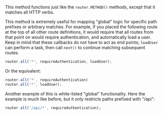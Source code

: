 This method functions just like the `router.METHOD()` methods, except that it matches all HTTP verbs. 

This method is extremely useful for
mapping "global" logic for specific path prefixes or arbitrary matches.
For example, if you placed the following route at the top of all other
route definitions, it would require that all routes from that point on
would require authentication, and automatically load a user. Keep in mind
that these callbacks do not have to act as end points; `loadUser`
can perform a task, then call `next()` to continue matching subsequent
routes.

```js
router.all('*', requireAuthentication, loadUser);
```

Or the equivalent:

```js
router.all('*', requireAuthentication)
router.all('*', loadUser);
```

Another example of this is white-listed "global" functionality. Here
the example is much like before, but it only restricts paths prefixed with
"/api":

```js
router.all('/api/*', requireAuthentication);
```
